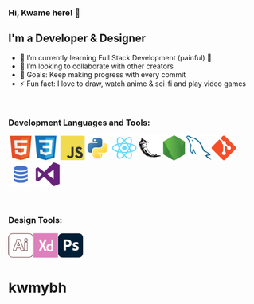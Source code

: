 ### Hi, Kwame here! 👋

## I'm a Developer & Designer

- 🌱 I’m currently learning Full Stack Development (painful) 🤣
- 👯 I’m looking to collaborate with other creators
- 🥅 Goals: Keep making progress with every commit
- ⚡ Fun fact: I love to draw, watch anime & sci-fi and play video games

<br />

### Development Languages and Tools:


<img src="https://github.com/devicons/devicon/blob/master/icons/html5/html5-original.svg" alt="HTML5" width="50" height="50"><img src="https://github.com/devicons/devicon/blob/master/icons/css3/css3-original.svg" alt="CSS3" width="50" height="50">
<img src="https://github.com/devicons/devicon/blob/master/icons/javascript/javascript-original.svg" alt="javascript" width="50" height="50"><img src="https://github.com/devicons/devicon/blob/master/icons/python/python-original.svg" alt="Python" width="50" height="50">
<img src="https://github.com/devicons/devicon/blob/master/icons/react/react-original.svg" alt="React JS" width="50" height="50"><img src="https://github.com/devicons/devicon/blob/master/icons/flask/flask-original.svg" alt="flask" width="50" height="50"><img src="https://github.com/devicons/devicon/blob/master/icons/nodejs/nodejs-original.svg" alt="Node JS" width="50" height="50"><img src="https://github.com/devicons/devicon/blob/master/icons/mysql/mysql-original.svg" alt="mysql" width="50" height="50"><img src="https://github.com/devicons/devicon/blob/master/icons/git/git-original.svg" alt="Git" width="50" height="50"><img src="https://raw.githubusercontent.com/github/explore/80688e429a7d4ef2fca1e82350fe8e3517d3494d/topics/sql/sql.png" alt="SQL" width="50" height="50">
<img src="https://github.com/devicons/devicon/blob/master/icons/visualstudio/visualstudio-plain.svg" alt="visual studio logo" width="50" height="50">

<br />

### Design Tools:
<img src="https://github.com/devicons/devicon/blob/master/icons/illustrator/illustrator-line.svg" alt="Illustrator logo" width="50" height="50"><img src="https://github.com/devicons/devicon/blob/master/icons/xd/xd-plain.svg" alt="XD logo" width="50" height="50"><img src="https://github.com/devicons/devicon/blob/master/icons/photoshop/photoshop-plain.svg" alt="Photoshop logo" width="50" height="50">
<br />
# kwmybh
